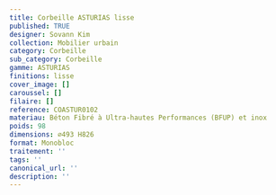 ```yaml
---
title: Corbeille ASTURIAS lisse
published: TRUE
designer: Sovann Kim
collection: Mobilier urbain
category: Corbeille
sub_category: Corbeille
gamme: ASTURIAS
finitions: lisse
cover_image: []
caroussel: []
filaire: []
reference: COASTUR0102
materiau: Béton Fibré à Ultra-hautes Performances (BFUP) et inox
poids: 98
dimensions: ⌀493 H826 
format: Monobloc
traitement: ''
tags: ''
canonical_url: ''
description: ''
---
```

